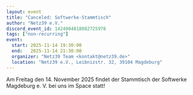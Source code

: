 ```yaml
---
layout: event
title: "Canceled: Softwerke-Stammtisch"
author: "Netz39 e.V."
discord_event_id: 1424004818082725978
tags: ["non-recurring"]
event:
  start: 2025-11-14 19:30:00 
  end:   2025-11-14 21:30:00 
  organizer: "Netz39 Team <kontakt@netz39.de>" 
  location: "Netz39 e.V., Leibnizstr. 32, 39104 Magdeburg"
---
```

Am Freitag den 14. November 2025 findet der Stammtisch der Softwerke Magdeburg e. V. bei uns im Space statt!
<!-- event imported from discord manual changes may be overwritten -->